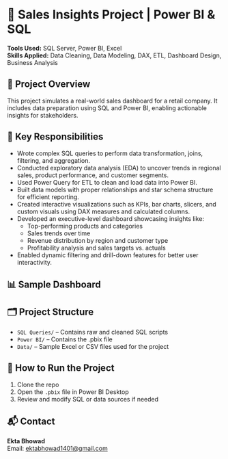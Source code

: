 # 🧾 Sales Insights Project | Power BI & SQL

**Tools Used:** SQL Server, Power BI, Excel  
**Skills Applied:** Data Cleaning, Data Modeling, DAX, ETL, Dashboard Design, Business Analysis

## 📌 Project Overview
This project simulates a real-world sales dashboard for a retail company. It includes data preparation using SQL and Power BI, enabling actionable insights for stakeholders.

## 🔑 Key Responsibilities

- Wrote complex SQL queries to perform data transformation, joins, filtering, and aggregation.
- Conducted exploratory data analysis (EDA) to uncover trends in regional sales, product performance, and customer segments.
- Used Power Query for ETL to clean and load data into Power BI.
- Built data models with proper relationships and star schema structure for efficient reporting.
- Created interactive visualizations such as KPIs, bar charts, slicers, and custom visuals using DAX measures and calculated columns.
- Developed an executive-level dashboard showcasing insights like:
  - Top-performing products and categories
  - Sales trends over time
  - Revenue distribution by region and customer type
  - Profitability analysis and sales targets vs. actuals
- Enabled dynamic filtering and drill-down features for better user interactivity.

## 📊 Sample Dashboard


## 🗂️ Project Structure
- `SQL Queries/` – Contains raw and cleaned SQL scripts
- `Power BI/` – Contains the .pbix file
- `Data/` – Sample Excel or CSV files used for the project

## 🚀 How to Run the Project
1. Clone the repo
2. Open the `.pbix` file in Power BI Desktop
3. Review and modify SQL or data sources if needed

## 📬 Contact
**Ekta Bhowad**  
 Email: ektabhowad1401@gmail.com
 
